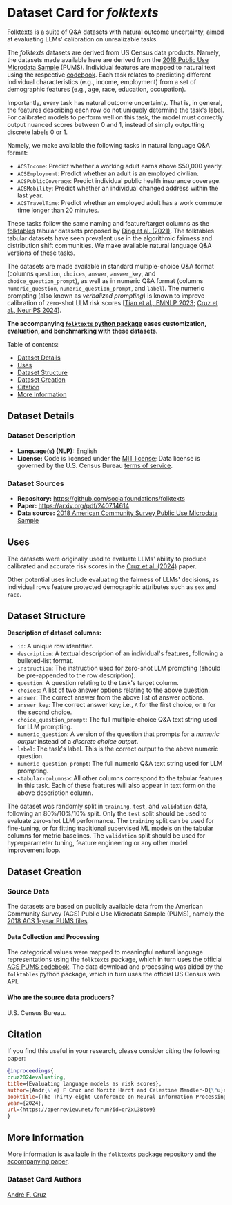 # Dataset Card for _folktexts_ <!-- omit in toc -->

[Folktexts](https://github.com/socialfoundations/folktexts) is a suite of Q&A
datasets with natural outcome uncertainty, aimed at evaluating LLMs' calibration
on unrealizable tasks.

The *folktexts* datasets are derived from US Census data products.
Namely, the datasets made available here are derived from the
[2018 Public Use Microdata Sample](https://www.census.gov/programs-surveys/acs/microdata/documentation/2018.html)
(PUMS). Individual features are mapped to natural text using the respective
[codebook](https://www2.census.gov/programs-surveys/acs/tech_docs/pums/data_dict/PUMS_Data_Dictionary_2018.pdf).
Each task relates to predicting different individual
characteristics (e.g., income, employment) from a set of demographic features
(e.g., age, race, education, occupation).

Importantly, every task has natural outcome uncertainty. That is, in general,
the features describing each row do not uniquely determine the task's label.
For calibrated models to perform well on this task, the model must correctly
output nuanced scores between 0 and 1, instead of simply outputting discrete
labels 0 or 1.

Namely, we make available the following tasks in natural language Q&A format:
- `ACSIncome`: Predict whether a working adult earns above $50,000 yearly.
- `ACSEmployment`: Predict whether an adult is an employed civilian.
- `ACSPublicCoverage`: Predict individual public health insurance coverage.
- `ACSMobility`: Predict whether an individual changed address within the last year.
- `ACSTravelTime`: Predict whether an employed adult has a work commute time longer than 20 minutes.


These tasks follow the same naming and feature/target columns as the
[folktables](https://github.com/socialfoundations/folktables)
tabular datasets proposed by
[Ding et al. (2021)](https://proceedings.neurips.cc/paper_files/paper/2021/file/32e54441e6382a7fbacbbbaf3c450059-Paper.pdf).
The folktables tabular datasets have seen prevalent use in the algorithmic
fairness and distribution shift communities. We make available natural language
Q&A versions of these tasks.

The datasets are made available in standard multiple-choice Q&A format (columns
`question`, `choices`, `answer`, `answer_key`, and `choice_question_prompt`), as
well as in numeric Q&A format (columns `numeric_question`,
`numeric_question_prompt`, and `label`).
The numeric prompting (also known as *verbalized prompting*) is known to improve
calibration of zero-shot LLM risk scores
[[Tian et al., EMNLP 2023](https://openreview.net/forum?id=g3faCfrwm7);
[Cruz et al., NeurIPS 2024](https://arxiv.org/pdf/2407.14614)].

**The accompanying [`folktexts` python package](https://github.com/socialfoundations/folktexts)
eases customization, evaluation, and benchmarking with these datasets.**

Table of contents:
- [Dataset Details](#dataset-details)
- [Uses](#uses)
- [Dataset Structure](#dataset-structure)
- [Dataset Creation](#dataset-creation)
- [Citation](#citation)
- [More Information](#more-information)


## Dataset Details

### Dataset Description <!-- omit in toc -->

- **Language(s) (NLP):** English
- **License:** Code is licensed under the [MIT license](https://github.com/socialfoundations/folktexts/blob/main/LICENSE); Data license is governed by the U.S. Census Bureau [terms of service](https://www.census.gov/data/developers/about/terms-of-service.html).

### Dataset Sources <!-- omit in toc -->

- **Repository:** https://github.com/socialfoundations/folktexts
- **Paper:** https://arxiv.org/pdf/2407.14614
- **Data source:** [2018 American Community Survey Public Use Microdata Sample](https://www.census.gov/programs-surveys/acs/microdata/documentation/2018.html)

## Uses

The datasets were originally used to evaluate LLMs' ability to produce
calibrated and accurate risk scores in the [Cruz et al. (2024)](https://arxiv.org/pdf/2407.14614) paper.

Other potential uses include evaluating the fairness of LLMs' decisions,
as individual rows feature protected demographic attributes such as `sex` and
`race`.


## Dataset Structure

**Description of dataset columns:**
- `id`: A unique row identifier.
- `description`: A textual description of an individual's features, following a bulleted-list format.
- `instruction`: The instruction used for zero-shot LLM prompting (should be pre-appended to the row description).
- `question`: A question relating to the task's target column.
- `choices`: A list of two answer options relating to the above question.
- `answer`: The correct answer from the above list of answer options.
- `answer_key`: The correct answer key; i.e., `A` for the first choice, or `B` for the second choice.
- `choice_question_prompt`: The full multiple-choice Q&A text string used for LLM prompting.
- `numeric_question`: A version of the question that prompts for a *numeric output* instead of a *discrete choice output*.
- `label`: The task's label. This is the correct output to the above numeric question.
- `numeric_question_prompt`: The full numeric Q&A text string used for LLM prompting.
- `<tabular-columns>`: All other columns correspond to the tabular features in this task. Each of these features will also appear in text form on the above description column.

The dataset was randomly split in `training`, `test`, and `validation` data,
following an 80%/10%/10% split.
Only the `test` split should be used to evaluate zero-shot LLM performance.
The `training` split can be used for fine-tuning, or for fitting traditional
supervised ML models on the tabular columns for metric baselines.
The `validation` split should be used for hyperparameter tuning, feature
engineering or any other model improvement loop.

## Dataset Creation

### Source Data <!-- omit in toc -->

The datasets are based on publicly available data from the American Community
Survey (ACS) Public Use Microdata Sample (PUMS), namely the
[2018 ACS 1-year PUMS files](https://www.census.gov/programs-surveys/acs/microdata/documentation.2018.html#list-tab-1370939201).

#### Data Collection and Processing <!-- omit in toc -->

The categorical values were mapped to meaningful natural language
representations using the `folktexts` package, which in turn uses the official
[ACS PUMS codebook](https://www2.census.gov/programs-surveys/acs/tech_docs/pums/data_dict/PUMS_Data_Dictionary_2018.pdf).
The data download and processing was aided by the `folktables` python package,
which in turn uses the official US Census web API.

#### Who are the source data producers? <!-- omit in toc -->

U.S. Census Bureau.

## Citation

If you find this useful in your research, please consider citing the following paper:

```bib
@inproceedings{
cruz2024evaluating,
title={Evaluating language models as risk scores},
author={Andr{\'e} F Cruz and Moritz Hardt and Celestine Mendler-D{\"u}nner},
booktitle={The Thirty-eight Conference on Neural Information Processing Systems Datasets and Benchmarks Track},
year={2024},
url={https://openreview.net/forum?id=qrZxL3Bto9}
}
```

## More Information

More information is available in the [`folktexts`](https://github.com/socialfoundations/folktexts) package repository
and the [accompanying paper](https://arxiv.org/pdf/2407.14614).

### Dataset Card Authors <!-- omit in toc -->

[André F. Cruz](https://github.com/andrefcruz)
